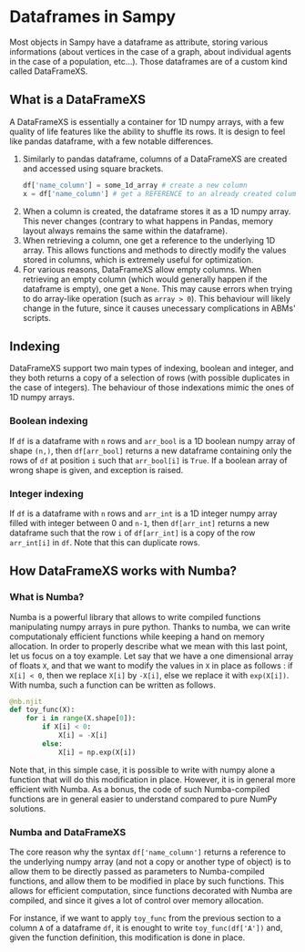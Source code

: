 # Dataframes in Sampy

Most objects in Sampy have a dataframe as attribute, storing various informations (about vertices in the case of a graph, about individual agents in the case of a population, etc...). Those dataframes are of a custom kind called DataFrameXS.

## What is a DataFrameXS

A DataFrameXS is essentially a container for 1D numpy arrays, with a few quality of life features like the ability to shuffle its rows. It is design to feel like pandas dataframe, with a few notable differences.

1. Similarly to pandas dataframe, columns of a DataFrameXS are created and accessed using square brackets.
    ```python
    df['name_column'] = some_1d_array # create a new column
    x = df['name_column'] # get a REFERENCE to an already created column
    ```
2. When a column is created, the dataframe stores it as a 1D numpy array. This never changes (contrary to what happens in Pandas, memory layout always remains the same within the dataframe).
3. When retrieving a column, one get a reference to the underlying 1D array. This allows functions and methods to directly modify the values stored in columns, which is extremely useful for optimization. 
4. For various reasons, DataFrameXS allow empty columns. When retrieving an empty column (which would generally happen if the dataframe is empty), one get a `None`. This may cause errors when trying to do array-like operation (such as `array > 0`). This behaviour will likely change in the future, since it causes unecessary complications in ABMs' scripts.

## Indexing

DataFrameXS support two main types of indexing, boolean and integer, and they both returns a copy of a selection of rows (with possible duplicates in the case of integers). The behaviour of those indexations mimic the ones of 1D numpy arrays.

### Boolean indexing

If `df` is a dataframe with `n` rows and `arr_bool` is a 1D boolean numpy array of shape `(n,)`, then `df[arr_bool]` returns a new dataframe containing only the rows of `df` at position `i` such that `arr_bool[i]` is `True`. If a boolean array of wrong shape is given, and exception is raised.

### Integer indexing

If `df` is a dataframe with `n` rows and `arr_int` is a 1D integer numpy array filled with integer between 0 and `n-1`, then `df[arr_int]` returns a new dataframe such that the row `i` of `df[arr_int]` is a copy of the row `arr_int[i]` in `df`. Note that this can duplicate rows. 

## How DataFrameXS works with Numba?

### What is Numba?
Numba is a powerful library that allows to write compiled functions manipulating numpy arrays in pure python. Thanks to numba, we can write computationaly efficient functions while keeping a hand on memory allocation. In order to properly describe what we mean with this last point, let us focus on a toy example. Let say that we have a one dimensional array of floats `X`, and that we want to modify the values in `X` in place as follows : if `X[i] < 0`, then we replace `X[i]` by `-X[i]`, else we replace it with `exp(X[i])`. With numba, such a function can be written as follows.

```python
@nb.njit
def toy_func(X):
    for i in range(X.shape[0]):
        if X[i] < 0:
            X[i] = -X[i]
        else:
            X[i] = np.exp(X[i])
```

Note that, in this simple case, it is possible to write with numpy alone a function that will do this modification in place. However, it is in general more efficient with Numba. As a bonus, the code of such Numba-compiled functions are in general easier to understand compared to pure NumPy solutions.

### Numba and DataFrameXS

The core reason why the syntax `df['name_column']` returns a reference to the underlying numpy array (and not a copy or another type of object) is to allow them to be directly passed as parameters to Numba-compiled functions, and allow them to be modified in place by such functions. This allows for efficient computation, since functions decorated with Numba are compiled, and since it gives a lot of control over memory allocation.

For instance, if we want to apply `toy_func` from the previous section to a column `A` of a dataframe `df`, it is enought to write `toy_func(df['A'])` and, given the function definition, this modification is done in place.

